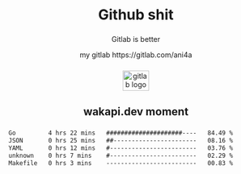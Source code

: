 <h1 align="center">Github shit</h1>

###

<p align="center">Gitlab is better</p>

<p align="center">my gitlab https://gitlab.com/ani4a</p>

###

<div align="center">
  <img src="https://cdn.jsdelivr.net/gh/devicons/devicon/icons/gitlab/gitlab-original.svg" height="40" width="52" alt="gitlab logo"  />
</div>

###

<h2 align="center">wakapi.dev moment</h2>

###

<!--START_SECTION:waka-->

```txt
Go         4 hrs 22 mins   #####################----   84.49 %
JSON       0 hrs 25 mins   ##-----------------------   08.16 %
YAML       0 hrs 12 mins   #------------------------   03.76 %
unknown    0 hrs 7 mins    #------------------------   02.29 %
Makefile   0 hrs 3 mins    -------------------------   00.83 %
```

<!--END_SECTION:waka-->

###
